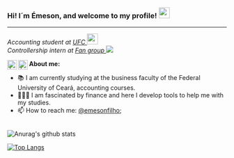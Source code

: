 ### Hi! I´m Émeson, and welcome to my profile! <img src="https://media.giphy.com/media/hvRJCLFzcasrR4ia7z/giphy.gif" width="25px">
<hr>

<p><em>Accounting student at <a target="_blank" href="http://www.ufc.br/">UFC </a><img src="https://media.giphy.com/media/3owyp2SViuDIGh8YoM/giphy.gif" width="25"></br>Controllership intern at <a target="_blank" href="http://www.grupofan.com/pt/grupo/" >Fan group </a><img src="https://media.giphy.com/media/JIX9t2j0ZTN9S/giphy.gif"> 
</em></p>

<a href="https://www.linkedin.com/in/%C3%A9meson-de-sousa-622037180/">
  <img align="left" alt="Émeson's LinkdeIN" width="22px" src="https://cdn.jsdelivr.net/npm/simple-icons@v3/icons/linkedin.svg" />
</a>

<a href="https://www.instagram.com/emeson_filho/">
  <img align="left" alt="Émeson's Instagram" width="22px" src="https://cdn.jsdelivr.net/npm/simple-icons@v3/icons/instagram.svg" />
</a>

**About me:**

- 📚 I am currently studying at the business faculty of the Federal University of Ceará, accounting courses.
- 👩🏼‍💻 I am fascinated by finance and here I develop tools to help me with my studies.
- 📫 How to reach me: [@emesonfilho](https://www.linkedin.com/in/%C3%A9meson-de-sousa-622037180/);

<br/>![Anurag's github stats](https://github-readme-stats.vercel.app/api?username=emesonfilho&hide=contribs,prs,issues&show_icons=true&theme=dark)

[![Top Langs](https://github-readme-stats.vercel.app/api/top-langs/?username=emesonfilho&layout=compact&theme=dark)](https://github.com/anuraghazra/github-readme-stats)
